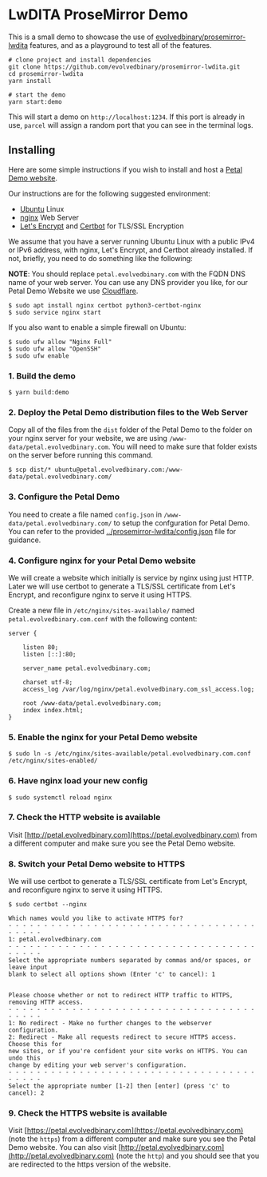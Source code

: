 # LwDITA ProseMirror Demo

This is a small demo to showcase the use of [evolvedbinary/prosemirror-lwdita](https://github.com/evolvedbinary/prosemirror-lwdita) features, and as a playground to test all of the features.

```shell
# clone project and install dependencies
git clone https://github.com/evolvedbinary/prosemirror-lwdita.git
cd prosemirror-lwdita
yarn install

# start the demo
yarn start:demo
```

This will start a demo on `http://localhost:1234`.
If this port is already in use, `parcel` will assign a random port that you can see in the terminal logs.

## Installing
Here are some simple instructions if you wish to install and host a [Petal Demo website](https://petal.evolvedbinary.com).

Our instructions are for the following suggested environment:
* [Ubuntu](https://www.ubuntu.com) Linux
* [nginx](https://nginx.org/en/) Web Server
* [Let's Encrypt](https://letsencrypt.org/) and [Certbot](https://certbot.eff.org/) for TLS/SSL Encryption

We assume that you have a server running Ubuntu Linux with a public IPv4 or IPv6 address, with nginx, Let's Encrypt, and Certbot already installed. If not, briefly, you need to do something like the following:

**NOTE**: You should replace `petal.evolvedbinary.com` with the FQDN DNS name of your web server. You can use any DNS provider you like, for our Petal Demo Website we use [Cloudflare](https://www.cloudflare.com).

```shell
$ sudo apt install nginx certbot python3-certbot-nginx
$ sudo service nginx start
```

If you also want to enable a simple firewall on Ubuntu:
```shell
$ sudo ufw allow "Nginx Full"
$ sudo ufw allow "OpenSSH"
$ sudo ufw enable
```

### 1. Build the demo
```shell
$ yarn build:demo
```

### 2. Deploy the Petal Demo distribution files to the Web Server
Copy all of the files from the `dist` folder of the Petal Demo to the folder on your nginx server for your website, we are using `/www-data/petal.evolvedbinary.com`. You will need to make sure that folder exists on the server before running this command.

```shell
$ scp dist/* ubuntu@petal.evolvedbinary.com:/www-data/petal.evolvedbinary.com/
```

### 3. Configure the Petal Demo
You need to create a file named `config.json` in `/www-data/petal.evolvedbinary.com/` to setup the confguration for Petal Demo. You can refer to the provided [../prosemirror-lwdita/config.json](../prosemirror-lwdita/config.json) file for guidance.

### 4. Configure nginx for your Petal Demo website
We will create a website which initially is service by nginx using just HTTP. Later we will use certbot to generate a TLS/SSL certificate from Let's Encrypt, and reconfigure nginx to serve it using HTTPS.

Create a new file in `/etc/nginx/sites-available/` named `petal.evolvedbinary.com.conf` with the following content:
```
server {

    listen 80;
    listen [::]:80;

    server_name petal.evolvedbinary.com;

    charset utf-8;
    access_log /var/log/nginx/petal.evolvedbinary.com_ssl_access.log;

    root /www-data/petal.evolvedbinary.com;
    index index.html;
}
```

### 5. Enable the nginx for your Petal Demo website
```shell
$ sudo ln -s /etc/nginx/sites-available/petal.evolvedbinary.com.conf /etc/nginx/sites-enabled/
```

### 6. Have nginx load your new config
```shell
$ sudo systemctl reload nginx
```

### 7. Check the HTTP website is available
Visit [http://petal.evolvedbinary.com](https://petal.evolvedbinary.com) from a different computer and make sure you see the Petal Demo website.

### 8. Switch your Petal Demo website to HTTPS
 We will use certbot to generate a TLS/SSL certificate from Let's Encrypt, and reconfigure nginx to serve it using HTTPS.

 ```shell
 $ sudo certbot --nginx

 Which names would you like to activate HTTPS for?
- - - - - - - - - - - - - - - - - - - - - - - - - - - - - - - - - - - - - - - -
1: petal.evolvedbinary.com
- - - - - - - - - - - - - - - - - - - - - - - - - - - - - - - - - - - - - - - -
Select the appropriate numbers separated by commas and/or spaces, or leave input
blank to select all options shown (Enter 'c' to cancel): 1


Please choose whether or not to redirect HTTP traffic to HTTPS, removing HTTP access.
- - - - - - - - - - - - - - - - - - - - - - - - - - - - - - - - - - - - - - - -
1: No redirect - Make no further changes to the webserver configuration.
2: Redirect - Make all requests redirect to secure HTTPS access. Choose this for
new sites, or if you're confident your site works on HTTPS. You can undo this
change by editing your web server's configuration.
- - - - - - - - - - - - - - - - - - - - - - - - - - - - - - - - - - - - - - - -
Select the appropriate number [1-2] then [enter] (press 'c' to cancel): 2
 ```

### 9. Check the HTTPS website is available
Visit [https://petal.evolvedbinary.com](https://petal.evolvedbinary.com) (note the `https`) from a different computer and make sure you see the Petal Demo website.
You can also visit [http://petal.evolvedbinary.com](http://petal.evolvedbinary.com) (note the `http`) and you should see that you are redirected to the https version of the website.
